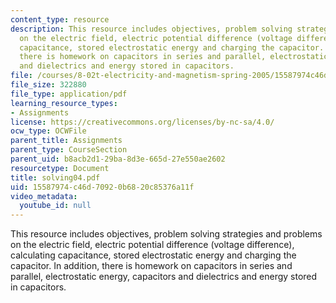 ```yaml
---
content_type: resource
description: This resource includes objectives, problem solving strategies and problems
  on the electric field, electric potential difference (voltage difference), calculating
  capacitance, stored electrostatic energy and charging the capacitor. In addition,
  there is homework on capacitors in series and parallel, electrostatic energy, capacitors
  and dielectrics and energy stored in capacitors.
file: /courses/8-02t-electricity-and-magnetism-spring-2005/15587974c46d70920b6820c85376a11f_solving04.pdf
file_size: 322880
file_type: application/pdf
learning_resource_types:
- Assignments
license: https://creativecommons.org/licenses/by-nc-sa/4.0/
ocw_type: OCWFile
parent_title: Assignments
parent_type: CourseSection
parent_uid: b8acb2d1-29ba-8d3e-665d-27e550ae2602
resourcetype: Document
title: solving04.pdf
uid: 15587974-c46d-7092-0b68-20c85376a11f
video_metadata:
  youtube_id: null
---
```

This resource includes objectives, problem solving strategies and problems on the electric field, electric potential difference (voltage difference), calculating capacitance, stored electrostatic energy and charging the capacitor. In addition, there is homework on capacitors in series and parallel, electrostatic energy, capacitors and dielectrics and energy stored in capacitors.